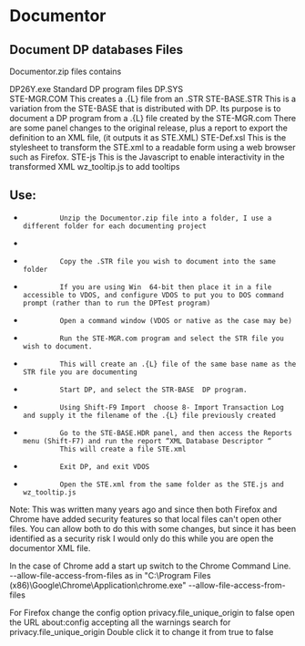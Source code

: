 # Documentor
Document DP databases
Files
-----
Documentor.zip files
contains

DP26Y.exe	Standard DP program files
DP.SYS	
STE-MGR.COM	This creates a .{L} file from an .STR
STE-BASE.STR	This is a variation from the STE-BASE that is distributed with DP. Its purpose is to document a DP program from a .{L} file created by the STE-MGR.com  There are some panel changes to the original release, plus a report to export the definition to an XML file, (it outputs it as STE.XML)
STE-Def.xsl	This is the stylesheet to transform the STE.xml to a readable form using a web browser such as Firefox. 
STE-js	This is the Javascript to enable interactivity in the transformed XML
wz_tooltip.js to add tooltips

Use:
---
-              Unzip the Documentor.zip file into a folder, I use a different folder for each documenting project
-              
-              Copy the .STR file you wish to document into the same folder

-              If you are using Win  64-bit then place it in a file accessible to VDOS, and configure VDOS to put you to DOS command prompt (rather than to run the DPTest program)

-              Open a command window (VDOS or native as the case may be)

-              Run the STE-MGR.com program and select the STR file you wish to document.

-              This will create an .{L} file of the same base name as the STR file you are documenting

-              Start DP, and select the STR-BASE  DP program.

-              Using Shift-F9 Import  choose 8- Import Transaction Log and supply it the filename of the .{L} file previously created

-              Go to the STE-BASE.HDR panel, and then access the Reports menu (Shift-F7) and run the report “XML Database Descriptor “
               This will create a file STE.xml 

-              Exit DP, and exit VDOS

-              Open the STE.xml from the same folder as the STE.js and wz_tooltip.js 

Note:
This was written many years ago and since then both Firefox and Chrome have added security features so that local files can't open other 
files. You can allow both to do this with some changes, but since it has been identified as a security risk I would only do this while you
are open the documentor XML file.

In the case of Chrome add a start up switch to the Chrome Command Line. --allow-file-access-from-files
as in  "C:\Program Files (x86)\Google\Chrome\Application\chrome.exe" --allow-file-access-from-files

For Firefox change the config option privacy.file_unique_origin to false
open the URL about:config accepting all the warnings
search for privacy.file_unique_origin
Double click it to change it from true to false

